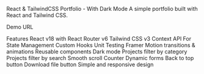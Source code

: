 React & TailwindCSS Portfolio - With Dark Mode
A simple portfolio built with React and Tailwind CSS.

Demo URL


Features
React v18 with React Router v6
Tailwind CSS v3
Context API For State Management
Custom Hooks
Unit Testing
Framer Motion transitions & animations
Reusable components
Dark mode
Projects filter by category
Projects filter by search
Smooth scroll
Counter
Dynamic forms
Back to top button
Download file button
Simple and responsive design
